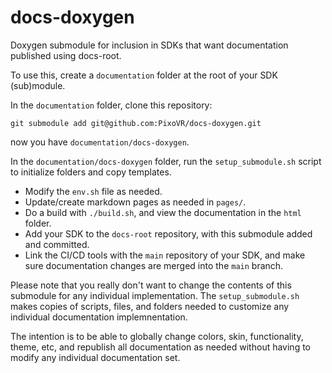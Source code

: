 # docs-doxygen 

Doxygen submodule for inclusion in SDKs that want documentation published using docs-root.

To use this, create a `documentation` folder at the root of your SDK (sub)module.

In the `documentation` folder, clone this repository:

`git submodule add git@github.com:PixoVR/docs-doxygen.git`

now you have `documentation/docs-doxygen`.

In the `documentation/docs-doxygen` folder, run the `setup_submodule.sh` script to initialize folders and copy templates.

 - Modify the `env.sh` file as needed.
 - Update/create markdown pages as needed in `pages/`.
 - Do a build with `./build.sh`, and view the documentation in the `html` folder.
 - Add your SDK to the `docs-root` repository, with this submodule added and committed.
 - Link the CI/CD tools with the `main` repository of your SDK, and make sure documentation changes are merged into the `main` branch.

Please note that you really don't want to change the contents of this submodule for any individual implementation.
The `setup_submodule.sh` makes copies of scripts, files, and folders needed to customize any individual documentation implemnentation.

The intention is to be able to globally change colors, skin, functionality, theme, etc, and republish all documentation as needed
without having to modify any individual documentation set.

